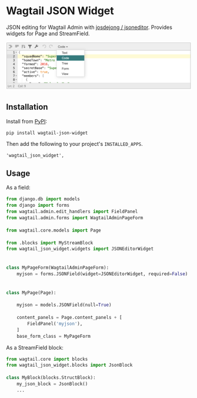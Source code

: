 # Wagtail JSON Widget

JSON editing for Wagtail Admin with [josdejong / jsoneditor](https://github.com/josdejong/jsoneditor). Provides widgets for Page and StreamField.

![Screenshot](./docs/img/wjw-menu.png)

## Installation

Install from [PyPI](https://pypi.org/project/wagtail-json-widget/):

```
pip install wagtail-json-widget
```

Then add the following to your project's `INSTALLED_APPS`.

```
'wagtail_json_widget',
```

## Usage

As a field:
```python
from django.db import models
from django import forms
from wagtail.admin.edit_handlers import FieldPanel
from wagtail.admin.forms import WagtailAdminPageForm

from wagtail.core.models import Page

from .blocks import MyStreamBlock
from wagtail_json_widget.widgets import JSONEditorWidget


class MyPageForm(WagtailAdminPageForm):
    myjson = forms.JSONField(widget=JSONEditorWidget, required=False)


class MyPage(Page):

    myjson = models.JSONField(null=True)

    content_panels = Page.content_panels + [
        FieldPanel('myjson'),
    ]
    base_form_class = MyPageForm
```

As a StreamField block:

```python
from wagtail.core import blocks
from wagtail_json_widget.blocks import JsonBlock

class MyBlock(blocks.StructBlock):
    my_json_block = JsonBlock()
    ...
    
```